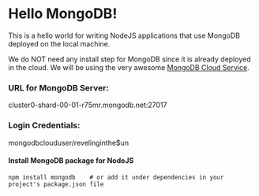 # Hello MongoDB!
This is a hello world for writing NodeJS applications that use MongoDB
deployed on the local machine.

We do NOT need any install step for MongoDB since it is already
deployed in the cloud.  We will be using the very awesome
[MongoDB Cloud Service](https://cloud.mongodb.com).

### URL for MongoDB Server:
cluster0-shard-00-01-r75mr.mongodb.net:27017

### Login Credentials:
mongodbclouduser/revelinginthe$un

#### Install MongoDB package for NodeJS
`npm install mongodb    # or add it under dependencies in your project's package.json file`
